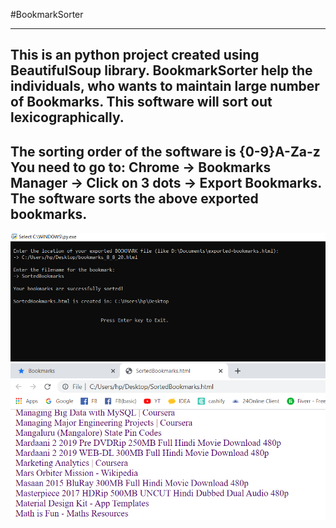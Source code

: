 #BookmarkSorter
***
This is an python project created using BeautifulSoup library.
**BookmarkSorter** help the individuals, who wants to maintain large number of Bookmarks. This software will sort out lexicographically.
---
The sorting order of the software is {0-9}A-Za-z
You need to go to:
 Chrome -> Bookmarks Manager -> Click on 3 dots -> Export Bookmarks.
The software sorts the above exported bookmarks.
---
![BookmarkSorter](/Screenshots/BookmarkSorter.png)
<br/>
![SortedBookmarks](/Screenshots/SortedBookmarks.png)
